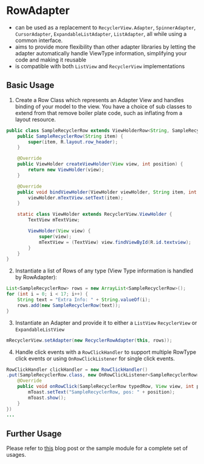 RowAdapter
==========
* can be used as a replacement to `RecyclerView.Adapter`, `SpinnerAdapter`, `CursorAdapter`, `ExpandableListAdapter`, `ListAdapter`, all while using a common interface.
* aims to provide more flexibility than other adapter libraries by letting the adapter automatically handle ViewType information, simplifying your code and making it reusable
* is compatible with both `ListView` and `RecyclerView` implementations

Basic Usage
-----------
1) Create a Row Class which represents an Adapter View and handles binding of your model to the view. You have a choice of sub classes to extend from that remove boiler plate code, such as inflating from a layout resource.
```java
public class SampleRecyclerRow extends ViewHolderRow<String, SampleRecyclerRow.ViewHolder> {
    public SampleRecyclerRow(String item) {
        super(item, R.layout.row_header);
    }

    @Override
    public ViewHolder createViewHolder(View view, int position) {
        return new ViewHolder(view);
    }

    @Override
    public void bindViewHolder(ViewHolder viewHolder, String item, int position) {
        viewHolder.mTextView.setText(item);
    }

    static class ViewHolder extends RecyclerView.ViewHolder {
        TextView mTextView;

        ViewHolder(View view) {
            super(view);
            mTextView = (TextView) view.findViewById(R.id.textview);
        }
    }
}
```
2) Instantiate a list of Rows of any type (View Type information is handled by RowAdapter):
```java
List<SampleRecyclerRow> rows = new ArrayList<SampleRecyclerRow>();
for (int i = 0; i < 17; i++) {
    String text = "Extra Info: " + String.valueOf(i);
    rows.add(new SampleRecyclerRow(text));
}
```
3) Instantiate an Adapter and provide it to either a `ListView` `RecyclerView` or `ExpandableListView`
```java
mRecyclerView.setAdapter(new RecyclerRowAdapter(this, rows));
```
4) Handle click events with a `RowClickHandler` to support multiple RowType click events or using `OnRowClickListener` for single click events.
```java
RowClickHandler clickHandler = new RowClickHandler()
.put(SampleRecyclerRow.class, new OnRowClickListener<SampleRecyclerRow>() {
    @Override
    public void onRowClick(SampleRecyclerRow typedRow, View view, int position) {
        mToast.setText("SampleRecyclerRow, pos: " + position);
        mToast.show();
    }
})
...
```
Further Usage
-------------
Please refer to [this](http://createdineden.com/blog/2014/november/25/rowadapter-android-adapters-made-simple/) blog post or the sample module for a complete set of usages.

